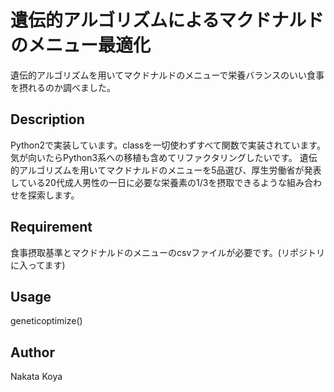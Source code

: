 遺伝的アルゴリズムによるマクドナルドのメニュー最適化
====

遺伝的アルゴリズムを用いてマクドナルドのメニューで栄養バランスのいい食事を摂れるのか調べました。

## Description
Python2で実装しています。classを一切使わずすべて関数で実装されています。気が向いたらPython3系への移植も含めてリファクタリングしたいです。
遺伝的アルゴリズムを用いてマクドナルドのメニューを5品選び、厚生労働省が発表している20代成人男性の一日に必要な栄養素の1/3を摂取できるような組み合わせを探索します。

## Requirement
食事摂取基準とマクドナルドのメニューのcsvファイルが必要です。(リポジトリに入ってます)

## Usage
geneticoptimize()


## Author
Nakata Koya
